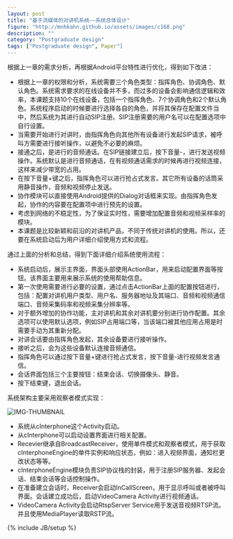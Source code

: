 ```yaml
---
layout: post
title: "基于流媒体的对讲机系统——系统总体设计"
figure: "http://mnhkahn.github.io/assets/images/c168.png"
description: ""
category: "Postgraduate design"
tags: ["Postgraduate design", Paper"]
---
```


根据上一章的需求分析，再根据Android平台特性进行优化，得到如下改进：

+ 根据上一章的权限和分析，系统需要三个角色类型：指挥角色、协调角色、默认角色。系统需求要求的在线设备并不多，而过多的设备会影响通信逻辑和效率，本课题支持10个在线设备，包括一个指挥角色、7个协调角色和2个默认角色。系统程序启动的时候要进行选择各自的角色，并将其保存在配置文件当中，然后系统为其进行自动SIP注册。SIP注册需要的用户名可以在配置选项中自行设置。
+ 当需要开始进行对讲时，由指挥角色向其他所有设备进行发起SIP请求，被呼叫方需要进行接听操作，以避免不必要的麻烦。
+ 接通之后，是进行的音频通话。在SIP链接建立后，按下音量-，进行发送视频操作。系统默认是进行音频通话，在有视频通话需求的时候再进行视频连接，这样来减少带宽的占用。
+ 在按下音量+键之后，指挥角色可以进行抢占式发言。其它所有设备的话筒采用静音操作，音频和视频停止发送。
+ 协作模块可以直接使用Android提供的Dialog对话框来实现。由指挥角色发起，协作的内容要在配置项中进行预先的设置。
+ 考虑到网络的不稳定性，为了保证实时性，需要增加配置音频和视频采样率的模块。
+ 本课题是比较新颖和前沿的对讲机产品，不同于传统对讲机的使用。所以，还要在系统启动后为用户详细介绍使用方式和流程。

通过上面的分析和总结，得到下面详细介绍系统使用流程：

+ 系统启动后，展示主界面，界面头部使用ActionBar，用来启动配置界面等按钮。该界面主要用来展示系统的使用帮助信息。
+ 第一次使用需要进行必要的设置，通过点击ActionBar上面的配置按钮进行，包括：配置对讲机用户类型、用户名、服务器地址及其端口、音频和视频通信端口、音频采集码率和视频采集分辨率等。
+ 对于额外增加的协作功能，主对讲机和其余对讲机要分别进行协作配置。其余选项可以使用默认选项，例如SIP占用端口等，当该端口被其他应用占用是时需要手动为其重新分配。
+ 对讲会话要由指挥角色发起，其余设备要进行接听操作。
+ 接听之后，会为这些设备默认连接音频通信。
+ 指挥角色可以通过按下音量+键进行抢占式发言，按下音量-进行视频发言通信。
+ 会话界面包括三个主要按钮：结束会话、切换摄像头、静音。
+ 按下结束键，退出会话。

系统架构主要采用观察者模式实现：

![IMG-THUMBNAIL](http://cyeam.qiniudn.com/framework.png)
+ 系统从cInterphone这个Activity启动。
+ 从cInterphone可以启动设置界面进行相关配置。
+ Recevier继承自BroadcastReceiver，使用单件模式和观察者模式，用于获取cInterphoneEngine的单件实例和响应状态，例如：进入视频界面，通知栏更改状态等等。
+ cInterphoneEngine模块负责SIP协议栈的封装，用于注册SIP服务器、发起会话、结束会话等会话控制操作。
+ 在准备建立会话时，Receiver会启动InCallScreen，用于显示呼叫或者被呼叫界面。会话建立成功后，启动VideoCamera Activity进行视频通话。
+ VideoCamera Activity会启动RtspServer Service用于发送音视频RTSP流。并且使用MediaPlayer读取RSTP流。

{% include JB/setup %}